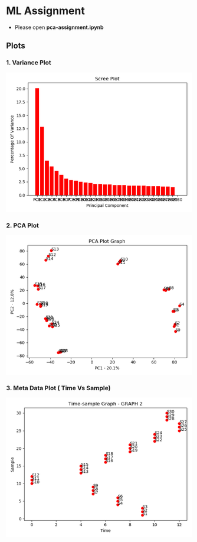 # ML Assignment

- Please open **pca-assignment.ipynb**

## Plots 

### 1. Variance Plot

![Image](plots/variance.png)

### 2. PCA Plot

![Image](plots/pca_plot.png)

### 3. Meta Data Plot ( Time Vs Sample)

![Image](plots/meta.png)
